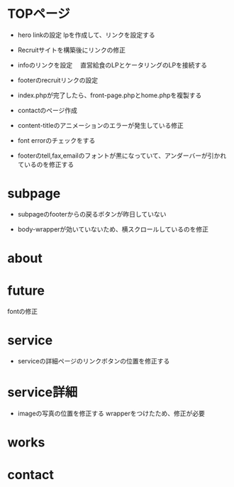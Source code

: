# TOPページ

- hero linkの設定
  lpを作成して、リンクを設定する

- Recruitサイトを構築後にリンクの修正

- infoのリンクを設定
　直営給食のLPとケータリングのLPを接続する

- footerのrecruitリンクの設定

- index.phpが完了したら、front-page.phpとhome.phpを複製する

- contactのページ作成

<!-- - serviceの画像のservice No.の表記のずれを修正する -->

- content-titleのアニメーションのエラーが発生している修正

- font errorのチェックをする

<!-- - heroのlinkをもっと上にもっていく -->

<!-- - service後ろのサークルテキストアニメーションのフォント修正 -->

<!-- - serviceのimageをクリックしてもリンクするようにしたい -->

<!-- - worksのswiper誘導アニメーションのフォント修正 -->

<!-- - worksのフォント全て修正 -->

<!-- - serviceのケーターリング事業になっている部分を修正 -->

- footerのtell,fax,emailのフォントが黒になっていて、アンダーバーが引かれているのを修正する

# subpage

<!-- - subpage-heroのタイトルアニメーションの実装 -->

- subpageのfooterからの戻るボタンが昨日していない

- body-wrapperが効いていないため、横スクロールしているのを修正




# about

<!-- - messageのフォントの確認 -->

<!-- - 代表取締役の左位置の調整 -->



# future

<!-- - subpage-Heroのヘッドラインのアニメーション実装
  クリップパスで隠しておいてスクロールで発火させて表示させる
  クリップパスを左から100%に大きくする。テキスト自体を少し左に置いておいてほぼ同時に表示させる -->

<!-- - enHeadlineのアンダーバーが左から右へ伸ばす
　テキストをクリップパスで表示できるようにしておく
　そのあとに下に隠しておいたテキストを上に表示させる -->
<!--
- descriptionヘッドラインをゆっくりと表示させる

- 02 03のimageをスクロールに合わせて、アニメーションさせる -->

fontの修正



# service

<!-- - descriptionヘッドラインをfutureと同じようにゆっくりと表示させる -->

<!-- - imageをスクロールに合わせてアニメーションさせる -->

<!-- - cateringの.を取り除く -->

<!-- - linkボタンのfont-weightをnomalに変更する -->

- serviceの詳細ページのリンクボタンの位置を修正する

# service詳細

- imageの写真の位置を修正する
  wrapperをつけたため、修正が必要

<!-- - serviceリストのページに戻るボタンを作成する -->

<!-- - headlineを表示させるアニメーションの実装 -->

<!-- - imageのスクロール連動アニメーションの実装 -->

# works

<!-- - セクショントップのラインが左から右に伸びていく
　英語表記の事業名をしゅる直させる -->

<!-- - 下のimageのスクロールアニメーションを実装する
　横に移動するようにしたいな -->

# contact

<!-- - wordpressのプラグインを利用してcontactページの実装 -->